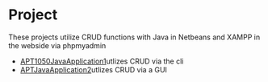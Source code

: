 # Project

These projects utilize CRUD functions with Java in Netbeans and XAMPP in the webside via phpmyadmin

* <a href="https://github.com/olivernjeru/apt/tree/main/apt1050/project/APT1050JavaApplication1">APT1050JavaApplication1</a>utlizes CRUD via the cli
* <a href="https://github.com/olivernjeru/apt/tree/main/apt1050/project/APTJavaApplication2">APTJavaApplication2</a>utlizes CRUD via a GUI